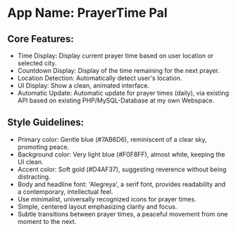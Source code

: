 # **App Name**: PrayerTime Pal

## Core Features:

- Time Display: Display current prayer time based on user location or selected city.
- Countdown Display: Display of the time remaining for the next prayer.
- Location Detection: Automatically detect user's location.
- UI Display: Show a clean, animated interface.
- Automatic Update: Automatic update for prayer times (daily), via existing API based on existing PHP/MySQL-Database at my own Webspace.

## Style Guidelines:

- Primary color: Gentle blue (#7AB6D6), reminiscent of a clear sky, promoting peace.
- Background color: Very light blue (#F0F8FF), almost white, keeping the UI clean.
- Accent color: Soft gold (#D4AF37), suggesting reverence without being distracting.
- Body and headline font: 'Alegreya', a serif font, provides readability and a contemporary, intellectual feel.
- Use minimalist, universally recognized icons for prayer times.
- Simple, centered layout emphasizing clarity and focus.
- Subtle transitions between prayer times, a peaceful movement from one moment to the next.